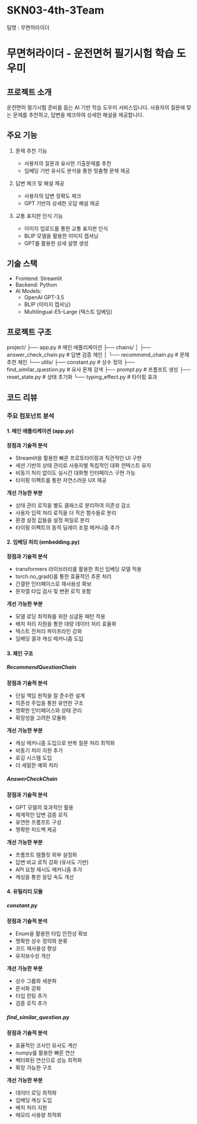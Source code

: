 # SKN03-4th-3Team
팀명 : 무면허라이더

# 무면허라이더 - 운전면허 필기시험 학습 도우미

## 프로젝트 소개
운전면허 필기시험 준비를 돕는 AI 기반 학습 도우미 서비스입니다. 사용자의 질문에 맞는 문제를 추천하고, 답변을 체크하여 상세한 해설을 제공합니다.

## 주요 기능
1. 문제 추천 기능
   - 사용자의 질문과 유사한 기출문제를 추천
   - 임베딩 기반 유사도 분석을 통한 맞춤형 문제 제공
   
2. 답변 체크 및 해설 제공
   - 사용자의 답변 정확도 체크
   - GPT 기반의 상세한 오답 해설 제공
   
3. 교통 표지판 인식 기능
   - 이미지 업로드를 통한 교통 표지판 인식
   - BLIP 모델을 활용한 이미지 캡셔닝
   - GPT를 활용한 상세 설명 생성

## 기술 스택
- Frontend: Streamlit
- Backend: Python
- AI Models:
  - OpenAI GPT-3.5
  - BLIP (이미지 캡셔닝)
  - Multilingual-E5-Large (텍스트 임베딩)

## 프로젝트 구조
project/
├── app.py # 메인 애플리케이션
├── chains/
│ ├── answer_check_chain.py # 답변 검증 체인
│ └── recommend_chain.py # 문제 추천 체인
└── utils/
├── constant.py # 상수 정의
├── find_similar_question.py # 유사 문제 검색
├── prompt.py # 프롬프트 생성
├── reset_state.py # 상태 초기화
└── typing_effect.py # 타이핑 효과

## 코드 리뷰

### 주요 컴포넌트 분석

#### 1. 메인 애플리케이션 (app.py)
**장점과 기술적 분석**
- Streamlit을 활용한 빠른 프로토타이핑과 직관적인 UI 구현
- 세션 기반의 상태 관리로 사용자별 독립적인 대화 컨텍스트 유지
- 비동기 처리 없이도 실시간 대화형 인터페이스 구현 가능
- 타이핑 이펙트를 통한 자연스러운 UX 제공

**개선 가능한 부분**
- 상태 관리 로직을 별도 클래스로 분리하여 의존성 감소
- 사용자 입력 처리 로직을 더 작은 함수들로 분리
- 환경 설정 값들을 설정 파일로 분리
- 타이핑 이펙트의 동적 딜레이 조절 메커니즘 추가

#### 2. 임베딩 처리 (embedding.py)
**장점과 기술적 분석**
- transformers 라이브러리를 활용한 최신 임베딩 모델 적용
- torch.no_grad()를 통한 효율적인 추론 처리
- 간결한 인터페이스로 재사용성 확보
- 문자열 타입 검사 및 변환 로직 포함

**개선 가능한 부분**
- 모델 로딩 최적화를 위한 싱글톤 패턴 적용
- 배치 처리 지원을 통한 대량 데이터 처리 효율화
- 텍스트 전처리 파이프라인 강화
- 임베딩 결과 캐싱 메커니즘 도입

#### 3. 체인 구조
##### RecommendQuestionChain
**장점과 기술적 분석**
- 단일 책임 원칙을 잘 준수한 설계
- 의존성 주입을 통한 유연한 구조
- 명확한 인터페이스와 상태 관리
- 확장성을 고려한 모듈화

**개선 가능한 부분**
- 캐싱 메커니즘 도입으로 반복 질문 처리 최적화
- 비동기 처리 지원 추가
- 로깅 시스템 도입
- 더 세밀한 예외 처리

##### AnswerCheckChain
**장점과 기술적 분석**
- GPT 모델의 효과적인 활용
- 체계적인 답변 검증 로직
- 유연한 프롬프트 구성
- 명확한 피드백 제공

**개선 가능한 부분**
- 프롬프트 템플릿 외부 설정화
- 답변 비교 로직 강화 (유사도 기반)
- API 요청 재시도 메커니즘 추가
- 캐싱을 통한 응답 속도 개선

#### 4. 유틸리티 모듈
##### constant.py
**장점과 기술적 분석**
- Enum을 활용한 타입 안전성 확보
- 명확한 상수 정의와 분류
- 코드 재사용성 향상
- 유지보수성 개선

**개선 가능한 부분**
- 상수 그룹화 세분화
- 문서화 강화
- 타입 힌팅 추가
- 검증 로직 추가

##### find_similar_question.py
**장점과 기술적 분석**
- 효율적인 코사인 유사도 계산
- numpy를 활용한 빠른 연산
- 벡터화된 연산으로 성능 최적화
- 확장 가능한 구조

**개선 가능한 부분**
- 데이터 로딩 최적화
- 임베딩 캐싱 도입
- 배치 처리 지원
- 메모리 사용량 최적화